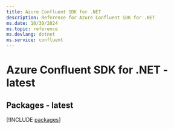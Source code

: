 ```yaml
---
title: Azure Confluent SDK for .NET
description: Reference for Azure Confluent SDK for .NET
ms.date: 10/30/2024
ms.topic: reference
ms.devlang: dotnet
ms.service: confluent
---
```

# Azure Confluent SDK for .NET - latest
## Packages - latest
[!INCLUDE [packages](confluent-index.md)]